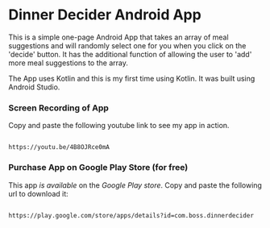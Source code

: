 # Dinner Decider Android App

This is a simple one-page Android App that takes an array of meal suggestions and will randomly select one for you when you click on the 'decide' button. It has the additional function of allowing the user to 'add' more meal suggestions to the array. 

The App uses Kotlin and this is my first time using Kotlin. It was built using Android Studio.


### Screen Recording of App

Copy and paste the following youtube link to see my app in action.

```

https://youtu.be/4B8OJRce0mA

```

### Purchase App on Google Play Store (for free)

This app *is available* on the *Google Play store*. Copy and paste the following url to download it:

```

https://play.google.com/store/apps/details?id=com.boss.dinnerdecider

```

